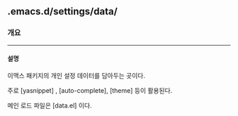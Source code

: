 ## .emacs.d/settings/data/
### 개요
---
#### 설명
이맥스 패키지의 개인 설정 데이터를 담아두는 곳이다.

주로 [yasnippet] , [auto-complete], [theme] 등이 활용된다.

메인 로드 파일은 [data.el] 이다.

<!-- 내부 링크 -->
<!-- 상대 경로 정보 -->
<!-- 상위 디렉토리 정보 -->

<!-- 상위 파일 정보 -->

<!-- 현재 디렉토리 정보 -->

<!-- 현재 파일 정보 -->

<!-- 하위 디렉토리 정보 -->

<!-- 하위 파일 정보 -->

<!-- 절대 경로 -->

<!-- 외부 링크 -->

